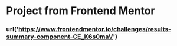 # Project from Frontend Mentor



### url('https://www.frontendmentor.io/challenges/results-summary-component-CE_K6s0maV')
